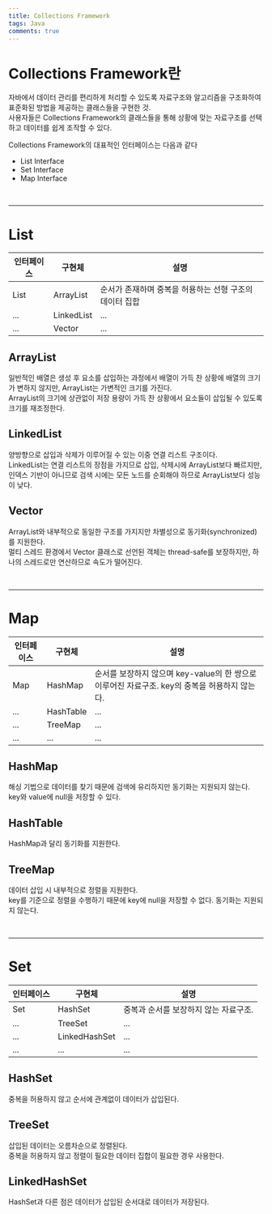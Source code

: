 ```yaml
---
title: Collections Framework
tags: Java
comments: true
---
```


# Collections Framework란

자바에서 데이터 관리를 편리하게 처리할 수 있도록 자료구조와 알고리즘을 구조화하여 표준화된 방법을 제공하는 클래스들을 구현한 것. <br>
사용자들은 Collections Framework의 클래스들을 통해 상황에 맞는 자료구조를 선택하고 데이터를 쉽게 조작할 수 있다.

Collections Framework의 대표적인 인터페이스는 다음과 같다

- List Interface
- Set Interface
- Map Interface

<br>
<hr>

# List

|인터페이스|구현체|설명|
|---|---|---|
|List|ArrayList|순서가 존재하며 중복을 허용하는 선형 구조의 데이터 집합|
|...|LinkedList|...|
|...|Vector|...|

## ArrayList

일반적인 배열은 생성 후 요소를 삽입하는 과정에서 배열이 가득 찬 상황에 배열의 크기가 변하지 않지만, ArrayList는 가변적인 크기를 가진다. <br>
ArrayList의 크기에 상관없이 저장 용량이 가득 찬 상황에서 요소들이 삽입될 수 있도록 크기를 재조정한다.

## LinkedList

양방향으로 삽입과 삭제가 이루어질 수 있는 이중 연결 리스트 구조이다. <br>
LinkedList는 연결 리스트의 장점을 가지므로 삽입, 삭제시에 ArrayList보다 빠르지만, 인덱스 기반이 아니므로 검색 시에는 모든 노드를 순회해야 하므로 ArrayList보다 성능이 낮다.

## Vector

ArrayList와 내부적으로 동일한 구조를 가지지만 차별성으로 동기화(synchronized)를 지원한다. <br>
멀티 스레드 환경에서 Vector 클래스로 선언된 객체는 thread-safe를 보장하지만, 하나의 스레드로만 연산하므로 속도가 떨어진다.

<br>
<hr>

# Map

|인터페이스|구현체|설명|
|---|---|---|
|Map|HashMap|순서를 보장하지 않으며 key-value의 한 쌍으로 이루어진 자료구조. key의 중복을 허용하지 않는다.|
|...|HashTable|...|
|...|TreeMap|...|
|...|...|...|

## HashMap

해싱 기법으로 데이터를 찾기 때문에 검색에 유리하지만 동기화는 지원되지 않는다. <br>
key와 value에 null을 저장할 수 있다.

## HashTable

HashMap과 달리 동기화를 지원한다.

## TreeMap

데이터 삽입 시 내부적으로 정렬을 지원한다. <br>
key를 기준으로 정렬을 수행하기 때문에 key에 null을 저장할 수 없다. 동기화는 지원되지 않는다.

<br>
<hr>

# Set

|인터페이스|구현체|설명|
|---|---|---|
|Set|HashSet|중복과 순서를 보장하지 않는 자료구조.|
|...|TreeSet|...|
|...|LinkedHashSet|...|
|...|...|...|

## HashSet

중복을 허용하지 않고 순서에 관계없이 데이터가 삽입된다.

## TreeSet

삽입된 데이터는 오름차순으로 정렬된다. <br>
중복을 허용하지 않고 정렬이 필요한 데이터 집합이 필요한 경우 사용한다.

## LinkedHashSet

HashSet과 다른 점은 데이터가 삽입된 순서대로 데이터가 저장된다.


